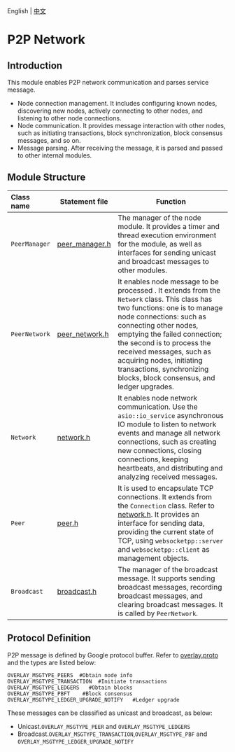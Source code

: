English | [中文](README_CN.md) 

# P2P Network

## Introduction
This module enables P2P network communication and parses service message. 
- Node connection management. It includes configuring known nodes, discovering new nodes, actively connecting to other nodes, and listening to other node connections.
- Node communication. It provides message interaction with other nodes, such as initiating transactions, block synchronization, block consensus messages, and so on.
- Message parsing. After receiving the message, it is parsed and passed to other internal modules.

## Module Structure

Class name | Statement file | Function
|:--- | --- | ---
| `PeerManager` | [peer_manager.h](./peer_manager.h) | The manager of the node module. It provides a timer and thread execution environment for the module, as well as interfaces for sending unicast and broadcast messages to other modules.
|`PeerNetwork`|  [peer_network.h](./peer_network.h) | It enables node message to be processed . It extends from the `Network` class. This class has two functions: one is to manage node connections: such as connecting other nodes, emptying the failed connection; the second is to process the received messages, such as acquiring nodes, initiating transactions, synchronizing blocks, block consensus, and ledger upgrades.
|`Network`|  [network.h](../common/network.h)  | It enables node network communication. Use the `asio::io_service` asynchronous IO module to listen to network events and manage all network connections, such as creating new connections, closing connections, keeping heartbeats, and distributing and analyzing received messages.
|`Peer`|  [peer.h](./peer.h) | It is used to encapsulate TCP connections. It extends from the `Connection` class. Refer to [network.h](../common/network.h). It provides an interface for sending data, providing the current state of TCP, using `websocketpp::server` and `websocketpp::client` as management objects.
|`Broadcast`| [broadcast.h](./broadcast.h)  | The manager of the broadcast message. It supports sending broadcast messages, recording broadcast messages, and clearing broadcast messages. It is called by `PeerNetwork`.


## Protocol Definition
P2P message is defined by Google protocol buffer. Refer to [overlay.proto](../proto/overlay.proto) and the types are listed below:
```
OVERLAY_MSGTYPE_PEERS  #Obtain node info
OVERLAY_MSGTYPE_TRANSACTION  #Initiate transactions
OVERLAY_MSGTYPE_LEDGERS   #Obtain blocks
OVERLAY_MSGTYPE_PBFT    #Block consensus
OVERLAY_MSGTYPE_LEDGER_UPGRADE_NOTIFY   #Ledger upgrade
```

These messages can be classified as unicast and broadcast, as below:
- Unicast.`OVERLAY_MSGTYPE_PEER` and `OVERLAY_MSGTYPE_LEDGERS`
- Broadcast.`OVERLAY_MSGTYPE_TRANSACTION`,`OVERLAY_MSGTYPE_PBF` and `OVERLAY_MSGTYPE_LEDGER_UPGRADE_NOTIFY`

